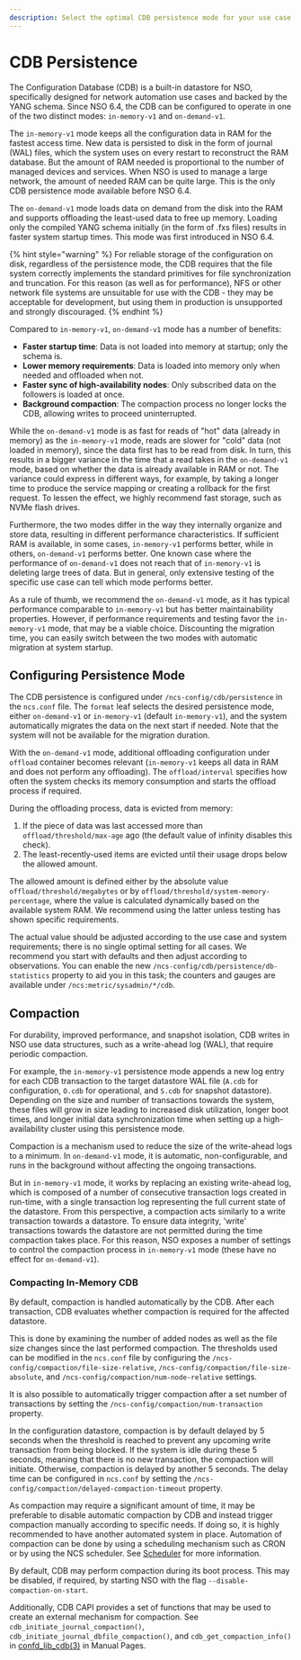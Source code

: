 ```yaml
---
description: Select the optimal CDB persistence mode for your use case.
---
```


# CDB Persistence

The Configuration Database (CDB) is a built-in datastore for NSO, specifically designed for network automation use cases and backed by the YANG schema. Since NSO 6.4, the CDB can be configured to operate in one of the two distinct modes: `in-memory-v1` and `on-demand-v1`.

The `in-memory-v1` mode keeps all the configuration data in RAM for the fastest access time. New data is persisted to disk in the form of journal (WAL) files, which the system uses on every restart to reconstruct the RAM database. But the amount of RAM needed is proportional to the number of managed devices and services. When NSO is used to manage a large network, the amount of needed RAM can be quite large. This is the only CDB persistence mode available before NSO 6.4.

The `on-demand-v1` mode loads data on demand from the disk into the RAM and supports offloading the least-used data to free up memory. Loading only the compiled YANG schema initially (in the form of .fxs files) results in faster system startup times. This mode was first introduced in NSO 6.4.

{% hint style="warning" %}
For reliable storage of the configuration on disk, regardless of the persistence mode, the CDB requires that the file system correctly implements the standard primitives for file synchronization and truncation. For this reason (as well as for performance), NFS or other network file systems are unsuitable for use with the CDB - they may be acceptable for development, but using them in production is unsupported and strongly discouraged.
{% endhint %}

Compared to `in-memory-v1`, `on-demand-v1` mode has a number of benefits:

* **Faster startup time**: Data is not loaded into memory at startup; only the schema is.
* **Lower memory requirements**: Data is loaded into memory only when needed and offloaded when not.
* **Faster sync of high-availability nodes**: Only subscribed data on the followers is loaded at once.
* **Background compaction**: The compaction process no longer locks the CDB, allowing writes to proceed uninterrupted.

While the `on-demand-v1` mode is as fast for reads of "hot" data (already in memory) as the `in-memory-v1` mode, reads are slower for "cold" data (not loaded in memory), since the data first has to be read from disk. In turn, this results in a bigger variance in the time that a read takes in the `on-demand-v1` mode, based on whether the data is already available in RAM or not. The variance could express in different ways, for example, by taking a longer time to produce the service mapping or creating a rollback for the first request. To lessen the effect, we highly recommend fast storage, such as NVMe flash drives.

Furthermore, the two modes differ in the way they internally organize and store data, resulting in different performance characteristics. If sufficient RAM is available, in some cases, `in-memory-v1` performs better, while in others, `on-demand-v1` performs better. One known case where the performance of `on-demand-v1` does not reach that of `in-memory-v1` is deleting large trees of data. But in general, only extensive testing of the specific use case can tell which mode performs better.

As a rule of thumb, we recommend the `on-demand-v1` mode, as it has typical performance comparable to `in-memory-v1` but has better maintainability properties. However, if performance requirements and testing favor the `in-memory-v1` mode, that may be a viable choice. Discounting the migration time, you can easily switch between the two modes with automatic migration at system startup.

## Configuring Persistence Mode

The CDB persistence is configured under `/ncs-config/cdb/persistence` in the `ncs.conf` file. The `format` leaf selects the desired persistence mode, either `on-demand-v1` or `in-memory-v1` (default `in-memory-v1`), and the system automatically migrates the data on the next start if needed. Note that the system will not be available for the migration duration.

With the `on-demand-v1` mode, additional offloading configuration under `offload` container becomes relevant (`in-memory-v1` keeps all data in RAM and does not perform any offloading). The `offload/interval` specifies how often the system checks its memory consumption and starts the offload process if required.

During the offloading process, data is evicted from memory:

1. If the piece of data was last accessed more than `offload/threshold/max-age` ago (the default value of infinity disables this check).
2. The least-recently-used items are evicted until their usage drops below the allowed amount.

The allowed amount is defined either by the absolute value `offload/threshold/megabytes` or by `offload/threshold/system-memory-percentage`, where the value is calculated dynamically based on the available system RAM. We recommend using the latter unless testing has shown specific requirements.

The actual value should be adjusted according to the use case and system requirements; there is no single optimal setting for all cases. We recommend you start with defaults and then adjust according to observations. You can enable the new `/ncs-config/cdb/persistence/db-statistics` property to aid you in this task; the counters and gauges are available under `/ncs:metric/sysadmin/*/cdb`.

## Compaction

For durability, improved performance, and snapshot isolation, CDB writes in NSO use data structures, such as a write-ahead log (WAL), that require periodic compaction.

For example, the `in-memory-v1` persistence mode appends a new log entry for each CDB transaction to the target datastore WAL file (`A.cdb` for configuration, `O.cdb` for operational, and `S.cdb` for snapshot datastore). Depending on the size and number of transactions towards the system, these files will grow in size leading to increased disk utilization, longer boot times, and longer initial data synchronization time when setting up a high-availability cluster using this persistence mode.

Compaction is a mechanism used to reduce the size of the write-ahead logs to a minimum. In `on-demand-v1` mode, it is automatic, non-configurable, and runs in the background without affecting the ongoing transactions.

But in `in-memory-v1` mode, it works by replacing an existing write-ahead log, which is composed of a number of consecutive transaction logs created in run-time, with a single transaction log representing the full current state of the datastore. From this perspective, a compaction acts similarly to a write transaction towards a datastore. To ensure data integrity, 'write' transactions towards the datastore are not permitted during the time compaction takes place. For this reason, NSO exposes a number of settings to control the compaction process in `in-memory-v1` mode (these have no effect for `on-demand-v1`).

### Compacting In-Memory CDB

By default, compaction is handled automatically by the CDB. After each transaction, CDB evaluates whether compaction is required for the affected datastore.

This is done by examining the number of added nodes as well as the file size changes since the last performed compaction. The thresholds used can be modified in the `ncs.conf` file by configuring the `/ncs-config/compaction/file-size-relative`, `/ncs-config/compaction/file-size-absolute`, and `/ncs-config/compaction/num-node-relative` settings.

It is also possible to automatically trigger compaction after a set number of transactions by setting the `/ncs-config/compaction/num-transaction` property.

In the configuration datastore, compaction is by default delayed by 5 seconds when the threshold is reached to prevent any upcoming write transaction from being blocked. If the system is idle during these 5 seconds, meaning that there is no new transaction, the compaction will initiate. Otherwise, compaction is delayed by another 5 seconds. The delay time can be configured in `ncs.conf` by setting the `/ncs-config/compaction/delayed-compaction-timeout` property.

As compaction may require a significant amount of time, it may be preferable to disable automatic compaction by CDB and instead trigger compaction manually according to specific needs. If doing so, it is highly recommended to have another automated system in place. Automation of compaction can be done by using a scheduling mechanism such as CRON or by using the NCS scheduler. See [Scheduler](../../development/connected-topics/scheduler.md) for more information.

By default, CDB may perform compaction during its boot process. This may be disabled, if required, by starting NSO with the flag `--disable-compaction-on-start`.

Additionally, CDB CAPI provides a set of functions that may be used to create an external mechanism for compaction. See `cdb_initiate_journal_compaction()`, `cdb_initiate_journal_dbfile_compaction()`, and `cdb_get_compaction_info()` in [confd\_lib\_cdb(3)](../../man/section3.md#confd_lib_cdb) in Manual Pages.
